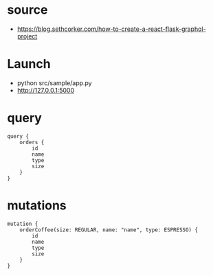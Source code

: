 # source
- https://blog.sethcorker.com/how-to-create-a-react-flask-graphql-project

# Launch
- python src/sample/app.py
- http://127.0.0.1:5000 


# query
```
query {
    orders {
        id
        name
        type
        size
    }
}
```

# mutations
```
mutation {
    orderCoffee(size: REGULAR, name: "name", type: ESPRESSO) {
        id
        name
        type
        size
    }
}
```